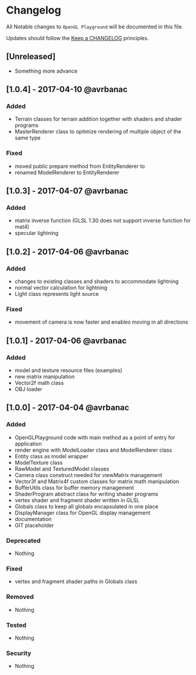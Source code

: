 
# Changelog

All Notable changes to `OpenGL Playground` will be documented in this file.

Updates should follow the [Keep a CHANGELOG](http://keepachangelog.com/) principles.

## [Unreleased]
- Something more advance

## [1.0.4] - 2017-04-10 @avrbanac

### Added
- Terrain classes for terrain addition together with shaders and shader programs
- MasterRenderer class to optimize rendering of multiple object of the same type

### Fixed
- moved public prepare method from EntityRenderer to 
- renamed ModelRenderer to EntityRenderer

## [1.0.3] - 2017-04-07 @avrbanac

### Added
- matrix inverse function (GLSL 1.30 does not support inverse function for mat4)
- specular lightning

## [1.0.2] - 2017-04-06 @avrbanac

### Added
- changes to existing classes and shaders to accommodate lightning
- normal vector calculation for lightning
- Light class represents light source

### Fixed
- movement of camera is now faster and enables moving in all directions

## [1.0.1] - 2017-04-06 @avrbanac

### Added
- model and texture resource files (examples)
- new matrix manipulation
- Vector2f math class
- OBJ loader

## [1.0.0] - 2017-04-04 @avrbanac

### Added
- OpenGLPlayground code with main method as a point of entry for application
- render engine with ModelLoader class and ModelRenderer class
- Entity class as model wrapper
- ModelTexture class
- RawModel and TexturedModel classes
- Camera class construct needed for viewMatrix management
- Vector3f and Matrix4f custom classes for matrix math manipulation
- BufferUtils class for buffer memory management
- ShaderProgram abstract class for writing shader programs
- vertex shader and fragment shader written in GLSL
- Globals class to keep all globals encapsulated in one place
- DisplayManager class for OpenGL display management
- documentation
- GIT placeholder

### Deprecated
- Nothing

### Fixed
- vertex and fragment shader paths in Globals class

### Removed
- Nothing

### Tested
- Nothing

### Security
- Nothing